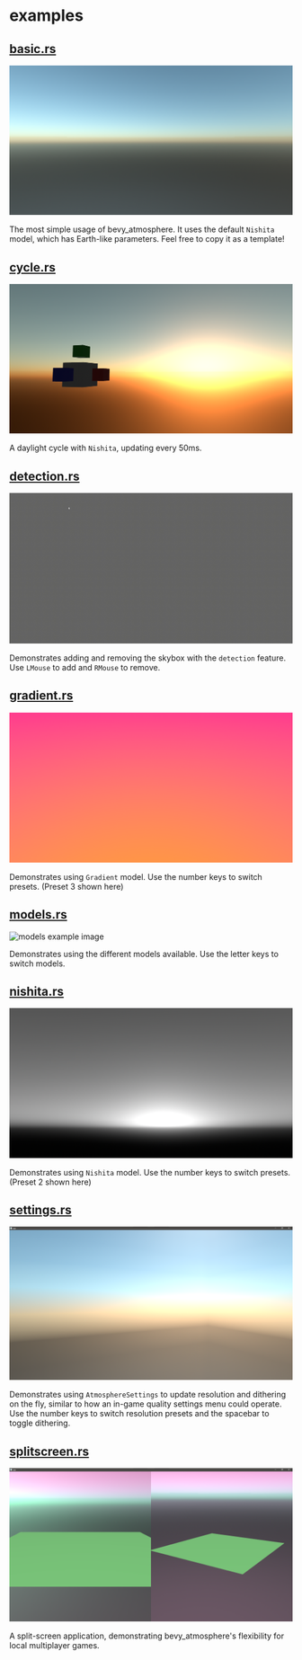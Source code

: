 # examples

## [basic.rs](basic.rs)

![basic example image](images/basic-example.png)

The most simple usage of bevy_atmosphere. It uses the default `Nishita` model, which has Earth-like parameters. Feel free to copy it as a template!

## [cycle.rs](cycle.rs)

![cycle example image](images/cycle-example.png)

A daylight cycle with `Nishita`, updating every 50ms.

## [detection.rs](detection.rs)

![detection example image](images/detection-example.gif)

Demonstrates adding and removing the skybox with the `detection` feature. Use `LMouse` to add and `RMouse` to remove.

## [gradient.rs](gradient.rs)

![gradient example image](images/gradient-example.png)

Demonstrates using `Gradient` model. Use the number keys to switch presets. (Preset 3 shown here)

## [models.rs](models.rs)

![models example image](images/models-example.gif)

Demonstrates using the different models available. Use the letter keys to switch models.

## [nishita.rs](nishita.rs)

![nishita example image](images/nishita-example.png)

Demonstrates using `Nishita` model. Use the number keys to switch presets. (Preset 2 shown here)

## [settings.rs](settings.rs)

![settings example image](images/settings-example.png)

Demonstrates using `AtmosphereSettings` to update resolution and dithering on the fly, similar to how an in-game quality settings menu could operate.
Use the number keys to switch resolution presets and the spacebar to toggle dithering.

## [splitscreen.rs](splitscreen.rs)

![splitscreen example image](images/splitscreen-example.png)

A split-screen application, demonstrating bevy_atmosphere's flexibility for local multiplayer games.
